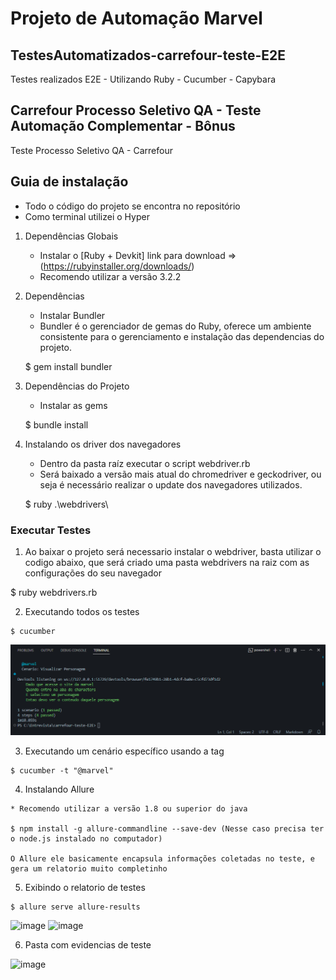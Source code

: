 # Projeto de Automação Marvel

## TestesAutomatizados-carrefour-teste-E2E
Testes realizados E2E - Utilizando Ruby - Cucumber - Capybara

## Carrefour Processo Seletivo QA - Teste Automação Complementar - Bônus 
Teste Processo Seletivo QA - Carrefour

## Guia de instalação
- Todo o código do projeto se encontra no repositório
- Como terminal utilizei o Hyper

1. Dependências Globais
    * Instalar o [Ruby + Devkit] link para download =>(https://rubyinstaller.org/downloads/)
    - Recomendo utilizar a versão 3.2.2


2. Dependências
    * Instalar Bundler
    - Bundler é o gerenciador de gemas do Ruby, oferece um ambiente consistente para o gerenciamento e instalação das dependencias do projeto.
    
    $ gem install bundler
    

2. Dependências do Projeto
	* Instalar as gems
	
	$ bundle install
	

3. Instalando os driver dos navegadores
	* Dentro da pasta raíz executar o script webdriver.rb
	* Será baixado a versão mais atual do chromedriver e geckodriver, ou seja é necessário realizar o update dos navegadores utilizados.
    
	$ ruby .\webdrivers\
  
    

### Executar Testes
  1. Ao baixar o projeto será necessario instalar o webdriver, basta utilizar o codigo abaixo, que será criado uma pasta webdrivers na raiz com as configurações do seu navegador
  
  $ ruby webdrivers.rb


  2. Executando todos os testes
    
	$ cucumber
  
  ![Alt text](image.png)
    
  
  3. Executando um cenário específico usando a tag
    
	$ cucumber -t "@marvel"

  
  4. Instalando Allure
  
    * Recomendo utilizar a versão 1.8 ou superior do java

	$ npm install -g allure-commandline --save-dev (Nesse caso precisa ter o node.js instalado no computador)

    O Allure ele basicamente encapsula informações coletadas no teste, e gera um relatorio muito completinho

  
  5. Exibindo o relatorio de testes

    $ allure serve allure-results
 
![image](https://github.com/maaarcossilva/TestesAutomatizados-carrefour-teste-E2E/assets/89421174/a28632fa-08b3-402b-ba57-eb7a24cac849)
![image](https://github.com/maaarcossilva/TestesAutomatizados-carrefour-teste-E2E/assets/89421174/e4134deb-07e3-4e03-b469-548dcd8cdc56)

 6. Pasta com evidencias de teste

![image](https://github.com/maaarcossilva/TestesAutomatizados-carrefour-teste-E2E/assets/89421174/bf9e59f1-ec94-4d3f-93c9-5795a868c6d1)
